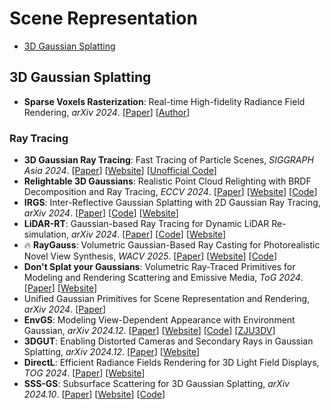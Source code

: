 # Scene Representation

- [3D Gaussian Splatting](#3D-Gaussian-Splatting)



## 3D Gaussian Splatting

- **Sparse Voxels Rasterization**: Real-time High-fidelity Radiance Field Rendering, *arXiv 2024*. [[Paper](https://arxiv.org/abs/2412.04459)] [[Author](https://sunset1995.github.io/)]



### Ray Tracing

- **3D Gaussian Ray Tracing**: Fast Tracing of Particle Scenes, *SIGGRAPH Asia 2024*. [[Paper](https://arxiv.org/abs/2407.07090v3)] [[Website](https://gaussiantracer.github.io/)] [[Unofficial Code](https://github.com/fudan-zvg/gaussian-raytracing)]
- **Relightable 3D Gaussians**: Realistic Point Cloud Relighting with BRDF Decomposition and Ray Tracing, *ECCV 2024*. [[Paper](https://arxiv.org/abs/2311.16043)] [[Website](https://nju-3dv.github.io/projects/Relightable3DGaussian/)] [[Code](https://github.com/NJU-3DV/Relightable3DGaussian)]
- **IRGS**: Inter-Reflective Gaussian Splatting with 2D Gaussian Ray Tracing, *arXiv 2024*. [[Paper](https://arxiv.org/abs/2412.15867)] [[Code](https://github.com/fudan-zvg/IRGS)] [[Website](https://fudan-zvg.github.io/IRGS/)]
- **LiDAR-RT**: Gaussian-based Ray Tracing for Dynamic LiDAR Re-simulation, *arXiv 2024*. [[Paper](https://arxiv.org/abs/2412.15199)] [[Code](https://github.com/zju3dv/LiDAR-RT)] [[Website](https://zju3dv.github.io/lidar-rt/)]
- :fire: **RayGauss**: Volumetric Gaussian-Based Ray Casting for Photorealistic Novel View Synthesis, *WACV 2025*. [[Paper](https://arxiv.org/abs/2408.03356)] [[Website](https://raygauss.github.io/)] [[Code](https://github.com/hugobl1/ray_gauss)]
- **Don't Splat your Gaussians**: Volumetric Ray-Traced Primitives for Modeling and Rendering Scattering and Emissive Media, *ToG 2024*. [[Paper](https://arxiv.org/abs/2405.15425)] [[Website](https://arcanous98.github.io/projectPages/gaussianVolumes.html)]
- Unified Gaussian Primitives for Scene Representation and Rendering, *arXiv 2024*. [[Paper](https://arxiv.org/abs/2406.09733v2)]
- **EnvGS**: Modeling View-Dependent Appearance with Environment Gaussian, *arXiv 2024.12*. [[Paper](https://arxiv.org/abs/2412.15215)] [[Website](https://zju3dv.github.io/envgs/)] [[Code](https://github.com/zju3dv/EnvGS)] [[ZJU3DV](https://github.com/zju3dv)]
- **3DGUT**: Enabling Distorted Cameras and Secondary Rays in Gaussian Splatting, *arXiv 2024.12*. [[Paper](https://arxiv.org/abs/2412.12507)] [[Website](https://research.nvidia.com/labs/toronto-ai/3DGUT/)]
- **DirectL**: Efficient Radiance Fields Rendering for 3D Light Field Displays, *TOG 2024*. [[Paper](https://arxiv.org/abs/2407.14053)] [[Website](https://direct-l.github.io/)]
- **SSS-GS**: Subsurface Scattering for 3D Gaussian Splatting, *arXiv 2024.10*. [[Paper](https://arxiv.org/abs/2408.12282)] [[Website](https://sss.jdihlmann.com/)] [[Code](https://github.com/cgtuebingen/SSS-GS)]

